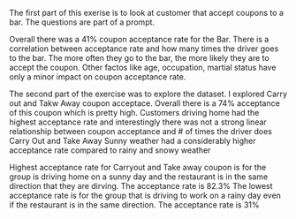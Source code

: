 The first part of this exerise is to look at customer that accept coupons to a bar. The questions are part of a prompt. 

Overall there was a 41% coupon acceptance rate for the Bar. 
There is a correlation between acceptance rate and how many times the driver goes to the bar. The more often they go to the bar, the more likely they are to accept the coupon. 
Other factos like age, occupation, martial status have only a minor impact on coupon acceptance rate.


The second part of the exercise was to explore the dataset. I explored Carry out and Takw Away coupon acceptace. 
Overall there is a 74% acceptance of this coupon which is pretty high.
Customers driving home had the highest acceptance rate and interestingly there was not a strong linear relationship between coupon acceptance and # of times the driver does Carry Out and Take Away
Sunny weather had a considerably higher acceptance rate compared to rainy and snowy weather

Highest acceptance rate for Carryout and Take away coupon is for the group is driving home on a sunny day and the restaurant is in the same direction that they are dirving. The acceptance rate is 82.3%
The lowest acceptance rate is for the group that is driving to work on a rainy day even if the restaurant is in the same direction. The acceptance rate is 31%
